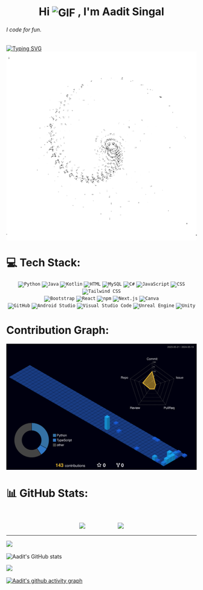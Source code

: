 <h1 align="center">
  Hi
  <img align="center" alt="GIF" width="75" height="75" src="https://raw.githubusercontent.com/adi-devv/adi-devv/main/media/4d.gif" />
  , I'm Aadit Singal
</h1>

<h6>I code for fun.</h6></h6>

<a href="https://git.io/typing-svg">
  <img src="https://readme-typing-svg.demolab.com?font=Fira+Code&pause=1000&color=F7F7F7&width=435&lines=Coding+is+like+a+fine+wine;—it+gets+better+with+age.;Debugging,+on+the+other+hand,;gets+worse+with+every+sip.;" alt="Typing SVG" />
</a>
<img align="center" alt="Coding" width="1000" height="500" src="https://raw.githubusercontent.com/adi-devv/adi-devv/main/media/vortex.gif">
<!--
<img align="center" alt="Coding" width="1000" height="500" src="https://github.com/adi-devv/adi-devv/assets/79838616/0f22d7cb-0e6f-46c7-92ce-6e1a22bc9481">-->

# 💻 Tech Stack:
<div align="center">
	<code><img width="50" src="https://user-images.githubusercontent.com/25181517/183423507-c056a6f9-1ba8-4312-a350-19bcbc5a8697.png" alt="Python" title="Python"/></code>
	<code><img width="50" src="https://user-images.githubusercontent.com/25181517/117201156-9a724800-adec-11eb-9a9d-3cd0f67da4bc.png" alt="Java" title="Java"/></code>
	<code><img width="50" src="https://user-images.githubusercontent.com/25181517/185062810-7ee0c3d2-17f2-4a98-9d8a-a9576947692b.png" alt="Kotlin" title="Kotlin"/></code>
	<code><img width="50" src="https://user-images.githubusercontent.com/25181517/192158954-f88b5814-d510-4564-b285-dff7d6400dad.png" alt="HTML" title="HTML"/></code>
	<code><img width="50" src="https://user-images.githubusercontent.com/25181517/183896128-ec99105a-ec1a-4d85-b08b-1aa1620b2046.png" alt="MySQL" title="MySQL"/></code>
	<code><img width="50" src="https://user-images.githubusercontent.com/25181517/121405384-444d7300-c95d-11eb-959f-913020d3bf90.png" alt="C#" title="C#"/></code>
 	<code><img width="50" src="https://user-images.githubusercontent.com/25181517/117447155-6a868a00-af3d-11eb-9cfe-245df15c9f3f.png" alt="JavaScript" title="JavaScript"/></code>
	<code><img width="50" src="https://user-images.githubusercontent.com/25181517/183898674-75a4a1b1-f960-4ea9-abcb-637170a00a75.png" alt="CSS" title="CSS"/></code>
	<code><img width="50" src="https://user-images.githubusercontent.com/25181517/202896760-337261ed-ee92-4979-84c4-d4b829c7355d.png" alt="Tailwind CSS" title="Tailwind CSS"/></code>
</div>
<div align="center">
	<code><img width="50" src="https://user-images.githubusercontent.com/25181517/183898054-b3d693d4-dafb-4808-a509-bab54cf5de34.png" alt="Bootstrap" title="Bootstrap"/></code>
	<code><img width="50" src="https://user-images.githubusercontent.com/25181517/183897015-94a058a6-b86e-4e42-a37f-bf92061753e5.png" alt="React" title="React"/></code>
	<code><img width="50" src="https://user-images.githubusercontent.com/25181517/121401671-49102800-c959-11eb-9f6f-74d49a5e1774.png" alt="npm" title="npm"/></code>
	<code><img width="50" src="https://github.com/marwin1991/profile-technology-icons/assets/136815194/5f8c622c-c217-4649-b0a9-7e0ee24bd704" alt="Next.js" title="Next.js"/></code>
	<code><img width="50" src="https://github-production-user-asset-6210df.s3.amazonaws.com/136815194/253220886-02494c7c-de6a-43a6-9293-6369696842ed.png" alt="Canva" title="Canva"/></code>
</div>
<div align="center">
  	<code><img width="50" src="https://user-images.githubusercontent.com/25181517/192108374-8da61ba1-99ec-41d7-80b8-fb2f7c0a4948.png" alt="GitHub" title="GitHub"/></code>
  	<code><img width="50" src="https://user-images.githubusercontent.com/25181517/192108895-20dc3343-43e3-4a54-a90e-13a4abbc57b9.png" alt="Android Studio" title="Android Studio"/></code>
  	<code><img width="50" src="https://user-images.githubusercontent.com/25181517/192108891-d86b6220-e232-423a-bf5f-90903e6887c3.png" alt="Visual Studio Code" title="Visual Studio Code"/></code>  
  	<code><img width="50" src="https://github.com/marwin1991/profile-technology-icons/assets/136815194/8470f340-0495-47c2-a95c-3c873e329c00" alt="Unreal Engine" title="Unreal Engine"/></code>  
  	<code><img width="50" src="https://user-images.githubusercontent.com/25181517/193427941-9437dbbe-376f-40dc-9573-0ef5c02a26a7.png" alt="Unity" title="Unity"/></code>  
</div>
	
# Contribution Graph:

![](./profile-3d-contrib/profile-night-view.svg)

# 📊 GitHub Stats:
<br/>

<p align="center">
  <img src="http://github-profile-summary-cards.vercel.app/api/cards/stats?username=adi-devv&theme=vision_friendly_dark">&nbsp;&nbsp;&nbsp;&nbsp;&nbsp;&nbsp;&nbsp;&nbsp;&nbsp;&nbsp;&nbsp;&nbsp;&nbsp;&nbsp;&nbsp;&nbsp;&nbsp;&nbsp;&nbsp;&nbsp;&nbsp;
  <img src="http://github-profile-summary-cards.vercel.app/api/cards/productive-time?username=adi-devv&theme=github_dark&utcOffset=8">
</p>

---
[![](https://visitcount.itsvg.in/api?id=adi-devv&icon=0&color=0)](https://visitcount.itsvg.in)

<!-- Proudly created with GPRM ( https://gprm.itsvg.in ) -->
![Aadit's GitHub stats](http://github-profile-summary-cards.vercel.app/api/cards/profile-details?username=adi-devv&theme=tokyonight&border_radius=7.6)



![](http://github-profile-summary-cards.vercel.app/api/cards/most-commit-language?username=Aaditdev-codes&theme=tokyonight&border_radius=7.6)


 <!-- ![](https://github-readme-stats.vercel.app/api/top-langs/?username=adi-devv&theme=swift&hide_border=false&include_all_commits=true&count_private=true&layout=compact)
 <!--  ### 🔝 Top Contributed Repo
![](https://github-contributor-stats.vercel.app/api?username=adi-devv&limit=5&theme=matrix&combine_all_yearly_contributions=true)-->




[![Aadit's github activity graph](https://github-readme-activity-graph.vercel.app/graph?username=adi-devv&theme=react-dark)](https://github.com/ashutosh00710/github-readme-activity-graph)





